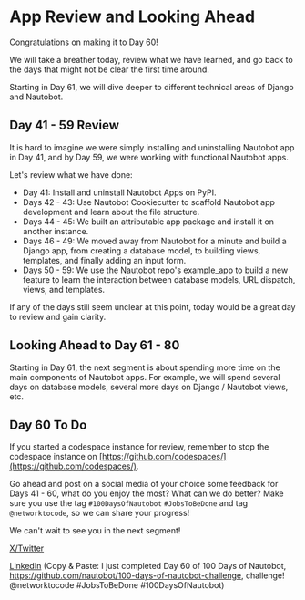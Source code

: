 # App Review and Looking Ahead

Congratulations on making it to Day 60! 

We will take a breather today, review what we have learned, and go back to the days that might not be clear the first time around. 

Starting in Day 61, we will dive deeper to different technical areas of Django and Nautobot. 

## Day 41 - 59 Review

It is hard to imagine we were simply installing and uninstalling Nautobot app in Day 41, and by Day 59, we were working with functional Nautobot apps. 

Let's review what we have done: 

- Day 41: Install and uninstall Nautobot Apps on PyPI. 
- Days 42 - 43: Use Nautobot Cookiecutter to scaffold Nautobot app development and learn about the file structure. 
- Days 44 - 45: We built an attributable app package and install it on another instance. 
- Days 46 - 49: We moved away from Nautobot for a minute and build a Django app, from creating a database model, to building views, templates, and finally adding an input form.
- Days 50 - 59: We use the Nautobot repo's example_app to build a new feature to learn the interaction between database models, URL dispatch, views, and templates. 

If any of the days still seem unclear at this point, today would be a great day to review and gain clarity. 

## Looking Ahead to Day 61 - 80

Starting in Day 61, the next segment is about spending more time on the main components of Nautobot apps. For example, we will spend several days on database models, several more days on Django / Nautobot views, etc. 

## Day 60 To Do

If you started a codespace instance for review, remember to stop the codespace instance on [https://github.com/codespaces/](https://github.com/codespaces/). 

Go ahead and post on a social media of your choice some feedback for Days 41 - 60, what do you enjoy the most? What can we do better? Make sure you use the tag `#100DaysOfNautobot` `#JobsToBeDone` and tag `@networktocode`, so we can share your progress! 

We can't wait to see you in the next segment! 

[X/Twitter](<https://twitter.com/intent/tweet?url=https://github.com/nautobot/100-days-of-nautobot&text=I+just+completed+Day+60+of+the+100+days+of+nautobot+challenge+!&hashtags=100DaysOfNautobot,JobsToBeDone>)

[LinkedIn](https://www.linkedin.com/) (Copy & Paste: I just completed Day 60 of 100 Days of Nautobot, https://github.com/nautobot/100-days-of-nautobot-challenge, challenge! @networktocode #JobsToBeDone #100DaysOfNautobot) 